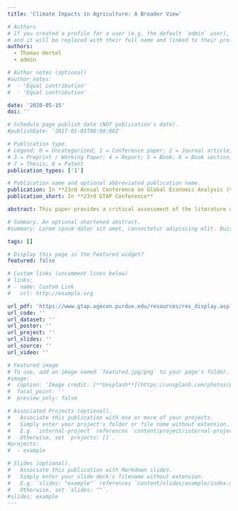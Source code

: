 ```yaml
---
title: 'Climate Impacts in Agriculture: A Broader View'

# Authors
# If you created a profile for a user (e.g. the default `admin` user), write the username (folder name) here
# and it will be replaced with their full name and linked to their profile.
authors:
  - Thomas Hertel
  - admin

# Author notes (optional)
#author_notes:
#  - 'Equal contribution'
#  - 'Equal contribution'

date: '2020-05-15'
doi: ''

# Schedule page publish date (NOT publication's date).
#publishDate: '2017-01-01T00:00:00Z'

# Publication type.
# Legend: 0 = Uncategorized; 1 = Conference paper; 2 = Journal article;
# 3 = Preprint / Working Paper; 4 = Report; 5 = Book; 6 = Book section;
# 7 = Thesis; 8 = Patent
publication_types: ['1']

# Publication name and optional abbreviated publication name.
publication: In **23rd Annual Conference on Global Economic Analysis (Virtual Conference)**
publication_short: In **23rd GTAP Conference**

abstract: This paper provides a critical assessment of the literature estimating the consequences of climate impacts in agriculture and the food system. This literature focuses overwhelmingly on the impact of elevated CO2 concentrations in the atmosphere, higher temperatures and changing precipitation on staple crop yields. While critically important for food security, we argue that researchers have gravitated to measuring impacts ‘under the streetlight’ where data and models are plentiful. We argue that prior work has largely neglected the vast majority of potential economic impacts of climate change on agriculture. A broader view must extend the impacts analysis to inputs beyond land, including the consequences of climate change for labor productivity, as well as the rate of total factor productivity growth in the face of more rapidly depreciating knowledge capital. This broader view must also focus more attention on non-staple crops, which, while less important from a caloric point of view, are critically important in redressing current micronutrient deficiencies in many diets around the world. The paper closes with numerical simulations that demonstrate the extent to which limited input and output coverage of climate impacts can lead to considerable underestimation of the consequences for food security and economic welfare – particularly in the poorest regions of the world.

# Summary. An optional shortened abstract.
#summary: Lorem ipsum dolor sit amet, consectetur adipiscing elit. Duis posuere tellus ac convallis placerat. Proin tincidunt magna sed ex sollicitudin condimentum.

tags: []

# Display this page in the Featured widget?
featured: false

# Custom links (uncomment lines below)
# links:
# - name: Custom Link
#   url: http://example.org

url_pdf: 'https://www.gtap.agecon.purdue.edu/resources/res_display.asp?RecordID=5736'
url_code: ''
url_dataset: ''
url_poster: ''
url_project: ''
url_slides: ''
url_source: ''
url_video: ''

# Featured image
# To use, add an image named `featured.jpg/png` to your page's folder.
#image:
#  caption: 'Image credit: [**Unsplash**](https://unsplash.com/photos/pLCdAaMFLTE)'
#  focal_point: ''
#  preview_only: false

# Associated Projects (optional).
#   Associate this publication with one or more of your projects.
#   Simply enter your project's folder or file name without extension.
#   E.g. `internal-project` references `content/project/internal-project/index.md`.
#   Otherwise, set `projects: []`.
#projects:
#  - example

# Slides (optional).
#   Associate this publication with Markdown slides.
#   Simply enter your slide deck's filename without extension.
#   E.g. `slides: "example"` references `content/slides/example/index.md`.
#   Otherwise, set `slides: ""`.
#slides: example
---
```

